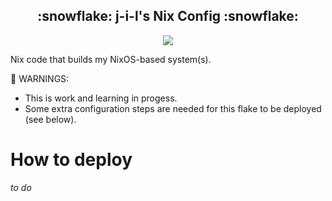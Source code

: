 <h2 align="center">:snowflake: j-i-l's Nix Config :snowflake:</h2>

<p align="center">
    <a href="https://nixos.org/">
        <img src="https://img.shields.io/badge/NixOS-23.11-informational.svg?style=for-the-badge&logo=nixos&color=F2CDCD&logoColor=D9E0EE&labelColor=302D41"></a>
  </a>
</p>

Nix code that builds my NixOS-based system(s).


🔴 WARNINGS:

- This is work and learning in progess.
- Some extra configuration steps are needed for this flake to be deployed (see below).

# How to deploy

_to do_
